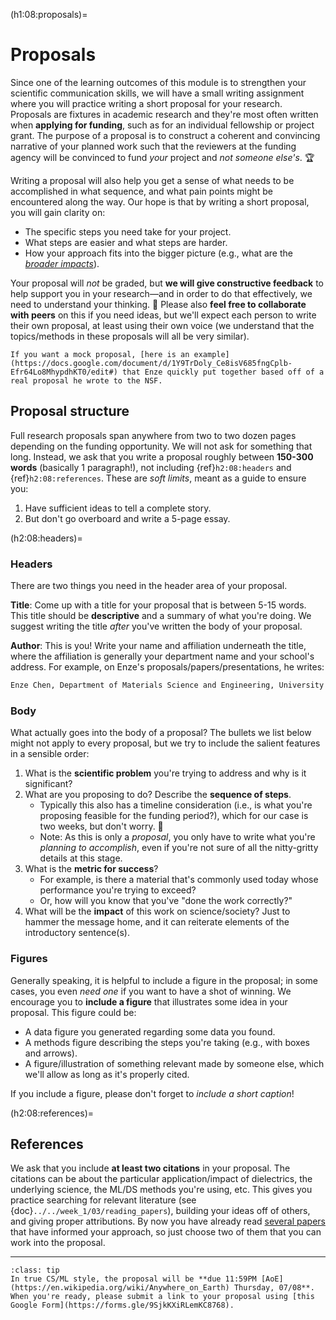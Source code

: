 (h1:08:proposals)=
# Proposals

Since one of the learning outcomes of this module is to strengthen your scientific communication skills, we will have a small writing assignment where you will practice writing a short proposal for your research.
Proposals are fixtures in academic research and they're most often written when **applying for funding**, such as for an individual fellowship or project grant.
The purpose of a proposal is to construct a coherent and convincing narrative of your planned work such that the reviewers at the funding agency will be convinced to fund _your_ project and _not someone else's_. 🏆

Writing a proposal will also help you get a sense of what needs to be accomplished in what sequence, and what pain points might be encountered along the way.
Our hope is that by writing a short proposal, you will gain clarity on:

- The specific steps you need take for your project.
- What steps are easier and what steps are harder.
- How your approach fits into the bigger picture (e.g., what are the [_broader impacts_](https://www.nsf.gov/od/oia/special/broaderimpacts/)).

Your proposal will _not_ be graded, but **we will give constructive feedback** to help support you in your research—and in order to do that effectively, we need to understand your thinking. 🙂
Please also **feel free to collaborate with peers** on this if you need ideas, but we'll expect each person to write their own proposal, at least using their own voice (we understand that the topics/methods in these proposals will all be very similar).


```{margin}
If you want a mock proposal, [here is an example](https://docs.google.com/document/d/1Y9TrDoly_Ce8isV685fngCplb-Efr64Lo8MhypdhKT0/edit#) that Enze quickly put together based off of a real proposal he wrote to the NSF.
```


## Proposal structure

Full research proposals span anywhere from two to two dozen pages depending on the funding opportunity.
We will not ask for something that long.
Instead, we ask that you write a proposal roughly between **150-300 words** (basically 1 paragraph!), not including {ref}`h2:08:headers` and {ref}`h2:08:references`.
These are _soft limits_, meant as a guide to ensure you:
1. Have sufficient ideas to tell a complete story.
1. But don't go overboard and write a 5-page essay.



(h2:08:headers)=
### Headers

There are two things you need in the header area of your proposal.

**Title**: Come up with a title for your proposal that is between 5-15 words.
This title should be **descriptive** and a summary of what you're doing.
We suggest writing the title _after_ you've written the body of your proposal.

**Author**: This is you! 
Write your name and affiliation underneath the title, where the affiliation is generally your department name and your school's address.
For example, on Enze's proposals/papers/presentations, he writes:
```markdown
Enze Chen, Department of Materials Science and Engineering, University of California, Berkeley, CA 94720
```



### Body

What actually goes into the body of a proposal? 
The bullets we list below might not apply to every proposal, but we try to include the salient features in a sensible order:
1. What is the **scientific problem** you're trying to address and why is it significant?
1. What are you proposing to do? Describe the **sequence of steps**.
    - Typically this also has a timeline consideration (i.e., is what you're proposing feasible for the funding period?), which for our case is two weeks, but don't worry. 🌈
    - Note: As this is only a _proposal_, you only have to write what you're _planning to accomplish_, even if you're not sure of all the nitty-gritty details at this stage.
1. What is the **metric for success**?
    - For example, is there a material that's commonly used today whose performance you're trying to exceed?
    - Or, how will you know that you've "done the work correctly?"
1. What will be the **impact** of this work on science/society?
Just to hammer the message home, and it can reiterate elements of the introductory sentence(s).
<!-- - Why are you the right person for this job?
    - Typically this includes previous experience, particularly publications. 
    But that's not really relevant here, so feel to free to list previous courses, previous experiences, things you've learned in this module so far, etc. -->



### Figures

Generally speaking, it is helpful to include a figure in the proposal; in some cases, you even _need one_ if you want to have a shot of winning.
We encourage you to **include a figure** that illustrates some idea in your proposal.
This figure could be:
- A data figure you generated regarding some data you found.
- A methods figure describing the steps you're taking (e.g., with boxes and arrows).
- A figure/illustration of something relevant made by someone else, which we'll allow as long as it's properly cited.

If you include a figure, please don't forget to _include a short caption_!


(h2:08:references)=
## References

We ask that you include **at least two citations** in your proposal.
The citations can be about the particular application/impact of dielectrics, the underlying science, the ML/DS methods you're using, etc.
This gives you practice searching for relevant literature (see {doc}`../../week_1/03/reading_papers`), building your ideas off of others, and giving proper attributions.
By now you have already read [several papers](https://drive.google.com/drive/folders/1FuZJyp1yWqoMXNs0_1s8LtSzPUwC5CpM?usp=sharing) that have informed your approach, so just choose two of them that you can work into the proposal.

-------- 

```{admonition} Submission deadline
:class: tip
In true CS/ML style, the proposal will be **due 11:59PM [AoE](https://en.wikipedia.org/wiki/Anywhere_on_Earth) Thursday, 07/08**.
When you're ready, please submit a link to your proposal using [this Google Form](https://forms.gle/9SjkKXiRLemKC8768).
```

